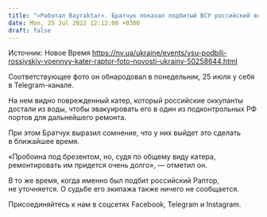 ```yaml
---
title: "«Работал Bayraktar». Братчук показал подбитый ВСУ российский военный катер Раптор — фото"
date: Mon, 25 Jul 2022 12:12:00 +0300
draft: false
---
```

Источник: Новое Время https://nv.ua/ukraine/events/vsu-podbili-rossiyskiy-voennyy-kater-raptor-foto-novosti-ukrainy-50258644.html


Соответствующее фото он обнародовал в понедельник, 25 июля у себя в Telegram-канале.

На нем видно поврежденный катер, который российские оккупанты достали из воды, чтобы эвакуировать его в один из подконтрольных РФ портов для дальнейшего ремонта.

При этом Братчук выразил сомнение, что у них выйдет это сделать в ближайшее время.

«Пробоина под брезентом, но, судя по общему виду катера, ремонтировать им придется очень долго», — отметил он.

В то же время, когда именно был подбит российский Раптор, не уточняется. О судьбе его экипажа также ничего не сообщается.

Присоединяйтесь к нам в соцсетях Facebook, Telegram и Instagram.

